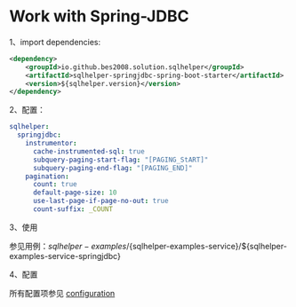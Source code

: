 # Work with Spring-JDBC

1、import dependencies:
```xml
<dependency>
    <groupId>io.github.bes2008.solution.sqlhelper</groupId>
    <artifactId>sqlhelper-springjdbc-spring-boot-starter</artifactId>
    <version>${sqlhelper.version}</version>
</dependency>
```

2、配置：

```yaml
sqlhelper:
  springjdbc:
    instrumentor:
      cache-instrumented-sql: true
      subquery-paging-start-flag: "[PAGING_StART]"
      subquery-paging-end-flag: "[PAGING_END]"
    pagination:
      count: true
      default-page-size: 10
      use-last-page-if-page-no-out: true
      count-suffix: _COUNT
```


3、使用

参见用例：${sqlhelper-examples}/${sqlhelper-examples-service}/${sqlhelper-examples-service-springjdbc}


4、配置

所有配置项参见 [configuration](../configuration.md)

